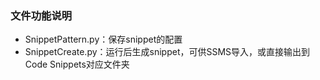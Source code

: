 ### 文件功能说明
- SnippetPattern.py：保存snippet的配置
- SnippetCreate.py：运行后生成snippet，可供SSMS导入，或直接输出到Code Snippets对应文件夹